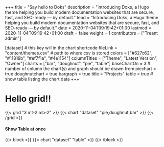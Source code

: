 +++
title = "Say hello to Doks"
description = "Introducing Doks, a Hugo theme helping you build modern documentation websites that are secure, fast, and SEO-ready — by default."
lead = "Introducing Doks, a Hugo theme helping you build modern documentation websites that are secure, fast, and SEO-ready — by default."
date = 2020-11-04T09:19:42+01:00
lastmod = 2020-11-04T09:19:42+01:00
draft = false
weight = 1
contributors = ["Treant admin"]

[dataset] # this key will in the chart shortcode
  fileLink = "content/themes.csv" # path to where csv is stored
  colors = ["#627c62", "#11819b", "#ef7f1a", "#4e1154"]
  columnTitles = ["Theme", "Latest Version", "Owner"]
  charts = ["bar", "doughnut", "pie", "table"]
  baseChartOn = 3 # number of column the chart(s) and graph should be drawn from
  piechart = true
  doughnutchart = true
  bargraph = true
  title = "Projects"
  table = true # show table listing the chart data
+++

# Hello grid!!

{{< grid "3 mt-2 mb-2" >}}
  {{< chart "dataset" "pie,doughnut,bar" >}}
{{< /grid >}}

#### __Show Table at once__

{{< block >}}
  {{< chart "dataset" "table" >}}
{{< /block >}}


